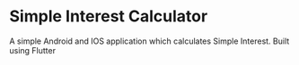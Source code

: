 # Simple Interest Calculator

A simple Android and IOS application which calculates Simple Interest. Built using Flutter

